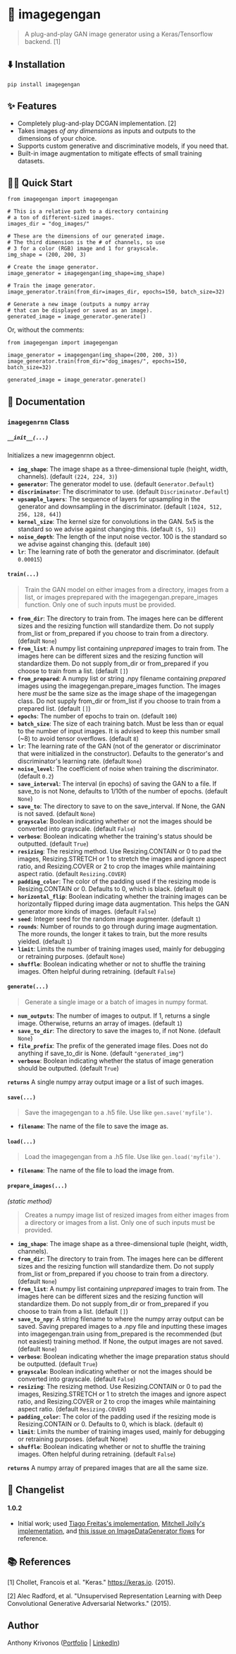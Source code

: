 # 🌄 imagegengan

> A plug-and-play GAN image generator using a Keras/Tensorflow backend. [1]

## ⬇️ Installation

`pip install imagegengan`

## ✨ Features

- Completely plug-and-play DCGAN implementation. [2]
- Takes images *of any dimensions* as inputs and outputs to the dimensions of your choice.
- Supports custom generative and discriminative models, if you need that.
- Built-in image augmentation to mitigate effects of small training datasets.


## 🏃‍♂️ Quick Start

```
from imagegengan import imagegengan

# This is a relative path to a directory containing
# a ton of different-sized images.
images_dir = "dog_images/"

# These are the dimensions of our generated image.
# The third dimension is the # of channels, so use
# 3 for a color (RGB) image and 1 for grayscale.
img_shape = (200, 200, 3)

# Create the image generator.
image_generator = imagegengan(img_shape=img_shape)

# Train the image generator.
image_generator.train(from_dir=images_dir, epochs=150, batch_size=32)

# Generate a new image (outputs a numpy array
# that can be displayed or saved as an image).
generated_image = image_generator.generate()
```

Or, without the comments:

```
from imagegengan import imagegengan

image_generator = imagegengan(img_shape=(200, 200, 3))
image_generator.train(from_dir="dog_images/", epochs=150, batch_size=32)

generated_image = image_generator.generate()
```

## 📖 Documentation

### `imagegenrnn` Class

##### `__init__(...)`

Initializes a new imagegenrnn object.

- **`img_shape`**: The image shape as a three-dimensional tuple (height, width, channels). (default `(224, 224, 3)`)
- **`generator`**: The generator model to use. (default `Generator.Default`)
- **`discriminator`**: The discriminator to use. (default `Discriminator.Default`)
- **`upsample_layers`**: The sequence of layers for upsampling in the generator and downsampling in the discriminator. (default `[1024, 512, 256, 128, 64]`)
- **`kernel_size`**: The kernel size for convolutions in the GAN. 5x5 is the standard so we advise against changing this. (default `(5, 5)`)
- **`noise_depth`**: The length of the input noise vector. 100 is the standard so we advise against changing this. (default `100`)
- **`lr`**: The learning rate of both the generator and discriminator. (default `0.00015`)

#### `train(...)`

> Train the GAN model on either images from a directory, images from a list, or images preprepared with the imagegengan.prepare_images function. Only one of such inputs must be provided.

- **`from_dir`**: The directory to train from. The images here can be different sizes and the resizing function will standardize them. Do not supply from_list or from_prepared if you choose to train from a directory. (default `None`)
- **`from_list`**: A numpy list containing *unprepared* images to train from. The images here can be different sizes and the resizing function will standardize them. Do not supply from_dir or from_prepared if you choose to train from a list. (default `[]`)
- **`from_prepared`**: A numpy list or string .npy filename containing *prepared* images using the imagegengan.prepare_images function. The images here *must* be the same size as the image shape of the imagegengan class. Do not supply from_dir or from_list if you choose to train from a prepared list. (default `[]`)
- **`epochs`**: The number of epochs to train on. (default `100`)
- **`batch_size`**: The size of each training batch. Must be less than or equal to the number of input images. It is advised to keep this number small (~8) to avoid tensor overflows. (default `8`)
- **`lr`**: The learning rate of the GAN (not of the generator or discriminator that were initialized in the constructor). Defaults to the generator's and discriminator's learning rate. (default `None`)
- **`noise_level`**: The coefficient of noise when training the discriminator. (default `0.2`)
- **`save_interval`**: The interval (in epochs) of saving the GAN to a file. If save_to is not None, defaults to 1/10th of the number of epochs. (default `None`)
- **`save_to`**: The directory to save to on the save_interval. If None, the GAN is not saved. (default `None`)
- **`grayscale`**: Boolean indicating whether or not the images should be converted into grayscale. (default `False`)
- **`verbose`**: Boolean indicating whether the training's status should be outputted. (default `True`)
- **`resizing`**: The resizing method. Use Resizing.CONTAIN or 0 to pad the images, Resizing.STRETCH or 1 to stretch the images and ignore aspect ratio, and Resizing.COVER or 2 to crop the images while maintaining aspect ratio. (default `Resizing.COVER`)
- **`padding_color`**: The color of the padding used if the resizing mode is Resizing.CONTAIN or 0. Defaults to 0, which is black. (default `0`)
- **`horizontal_flip`**: Boolean indicating whether the training images can be horizontally flipped during image data augmentation. This helps the GAN generator more kinds of images. (default `False`)
- **`seed`**: Integer seed for the random image augmenter. (default `1`)
- **`rounds`**: Number of rounds to go through during image augmentation. The more rounds, the longer it takes to train, but the more results yielded. (default `1`)
- **`limit`**: Limits the number of training images used, mainly for debugging or retraining purposes. (default `None`)
- **`shuffle`**: Boolean indicating whether or not to shuffle the training images. Often helpful during retraining. (default `False`)

#### `generate(...)`

> Generate a single image or a batch of images in numpy format.

- **`num_outputs`**: The number of images to output. If  1, returns a single image. Otherwise, returns an array of images. (default `1`)
- **`save_to_dir`**: The directory to save the images to, if not None. (default `None`)
- **`file_prefix`**: The prefix of the generated image files. Does not do anything if save_to_dir is None. (default `"generated_img"`)
- **`verbose`**: Boolean indicating whether the status of image generation should be outputted. (default `True`)

**`returns`** A single numpy array output image or a list of such images.

#### `save(...)`

> Save the imagegengan to a .h5 file. Use like `gen.save('myfile')`.

- **`filename`**: The name of the file to save the image as.

#### `load(...)`

> Load the imagegengan from a .h5 file. Use like `gen.load('myfile')`.

- **`filename`**: The name of the file to load the image from.

#### `prepare_images(...)`
_(static method)_

> Creates a numpy image list of resized images from either images from a directory or images from a list. Only one of such inputs must be provided.

- **`img_shape`**: The image shape as a three-dimensional tuple (height, width, channels).
- **`from_dir`**: The directory to train from. The images here can be different sizes and the resizing function will standardize them. Do not supply from_list or from_prepared if you choose to train from a directory. (default `None`)
- **`from_list`**: A numpy list containing *unprepared* images to train from. The images here can be different sizes and the resizing function will standardize them. Do not supply from_dir or from_prepared if you choose to train from a list. (default `[]`)
- **`save_to_npy`**: A string filename to where the numpy array output can be saved. Saving prepared images to a .npy file and inputting these images into imagegengan.train using from_prepared is the recommended (but not easiest) training method. If None, the output images are not saved. (default `None`)
- **`verbose`**: Boolean indicating whether the image preparation status should be outputted. (default `True`)
- **`grayscale`**: Boolean indicating whether or not the images should be converted into grayscale. (default `False`)
- **`resizing`**: The resizing method. Use Resizing.CONTAIN or 0 to pad the images, Resizing.STRETCH or 1 to stretch the images and ignore aspect ratio, and Resizing.COVER or 2 to crop the images while maintaining aspect ratio. (default `Resizing.COVER`)
- **`padding_color`**: The color of the padding used if the resizing mode is Resizing.CONTAIN or 0. Defaults to 0, which is black. (default `0`)
- **`limit`**: Limits the number of training images used, mainly for debugging or retraining purposes. (default None)
- **`shuffle`**: Boolean indicating whether or not to shuffle the training images. Often helpful during retraining. (default `False`)

**`returns`** A numpy array of prepared images that are all the same size.

## 📄 Changelist

#### 1.0.2
- Initial work; used [Tiago Freitas's implementation](https://github.com/tensorfreitas/DCGAN-for-Bird-Generation/blob/master/traindcgan.py), [Mitchell Jolly's implementation](https://github.com/mitchelljy/DCGAN-Keras), and [this issue on ImageDataGenerator flows](https://github.com/keras-team/keras/issues/2694#issuecomment-218446360) for reference.


## 📚 References

[1] Chollet, Francois et al. "Keras." https://keras.io. (2015).

[2] Alec Radford, et al. "Unsupervised Representation Learning with Deep Convolutional Generative Adversarial Networks." (2015).


## Author

Anthony Krivonos ([Portfolio](https://anthonykrivonos.com) | [LinkedIn](https://linkedin.com/in/anthonykrivonos))
